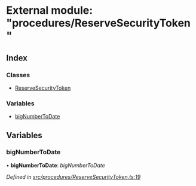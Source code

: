 # External module: "procedures/ReserveSecurityToken"

## Index

### Classes

- [ReserveSecurityToken](../classes/_procedures_reservesecuritytoken_.reservesecuritytoken.md)

### Variables

- [bigNumberToDate](_procedures_reservesecuritytoken_.md#bignumbertodate)

## Variables

### bigNumberToDate

• **bigNumberToDate**: _bigNumberToDate_

_Defined in [src/procedures/ReserveSecurityToken.ts:19](https://github.com/PolymathNetwork/polymath-sdk/blob/d80c6e9/src/procedures/ReserveSecurityToken.ts#L19)_
